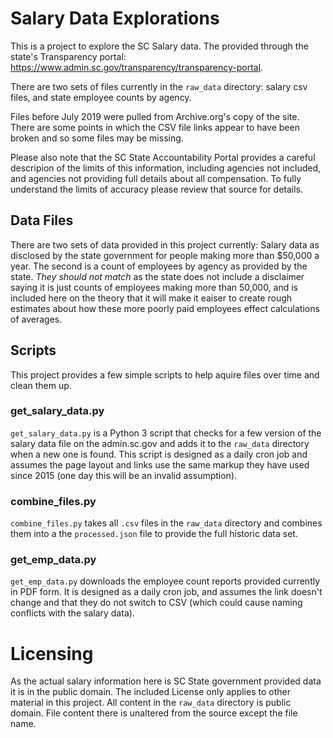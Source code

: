 # Salary Data Explorations

This is a project to explore the SC Salary data. The provided through the state's Transparency portal: https://www.admin.sc.gov/transparency/transparency-portal.

There are two sets of files currently in the `raw_data` directory: salary csv files, and state employee counts by agency.

Files before July 2019 were pulled from Archive.org's copy of the site. There are some points in which the CSV file links appear to have been broken and so some files may be missing.

Please also note that the SC State Accountability Portal provides a careful descripion of the limits of this information, including agencies not included, and agencies not providing full details about all compensation. To fully understand the limits of accuracy please review that source for details.

## Data Files

There are two sets of data provided in this project currently: Salary data as disclosed by the state government for people making more than $50,000 a year.  The second is a count of employees by agency as provided by the state. _They should not match_ as the state does not include a disclaimer saying it is just counts of employees making more than 50,000, and is included here on the theory that it will make it eaiser to create rough estimates about how these more poorly paid employees effect calculations of averages.

## Scripts

This project provides a few simple scripts to help aquire files over time and clean them up.

### get_salary_data.py

`get_salary_data.py` is a Python 3 script that checks for a few version of the salary data file on the admin.sc.gov and adds it to the `raw_data` directory when a new one is found. This script is designed as a daily cron job and assumes the page layout and links use the same markup they have used since 2015 (one day this will be an invalid assumption).

### combine_files.py

`combine_files.py` takes all `.csv` files in the `raw_data` directory and combines them into a the `processed.json` file to provide the full historic data set.

### get_emp_data.py

`get_emp_data.py` downloads the employee count reports provided currently in PDF form. It is designed as a daily cron job, and assumes the link doesn't change and that they do not switch to CSV (which could cause naming conflicts with the salary data).

# Licensing

As the actual salary information here is SC State government provided data it is in the public domain. The included License only applies to other material in this project. All content in the `raw_data` directory is public domain. File content there is unaltered from the source except the file name.
